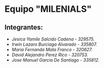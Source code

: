 # Equipo "MILENIALS"
## Integrantes:
* _Jesica Yamile Salcido Cadena - 329575._
* _Irwin Lazaro Burciaga Alvarado - 335807._
* _Maria Fernanda Mata Franco - 320627._
* _David Alejandro Perez Rico - 320753._
* _Jose Manuel Garcia De Santiago - 335812._